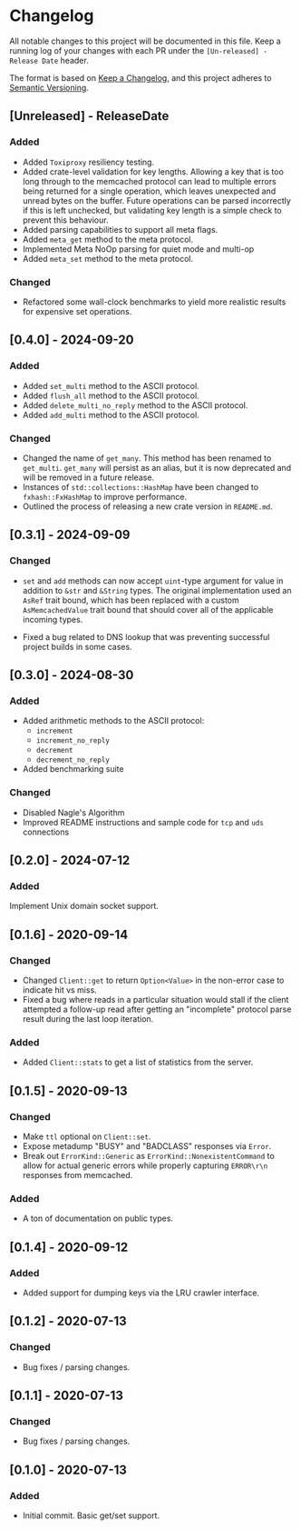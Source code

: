 # Changelog

All notable changes to this project will be documented in this file.
Keep a running log of your changes with each PR under the `[Un-released] - Release Date` header.

The format is based on [Keep a Changelog](https://keepachangelog.com/en/1.0.0/),
and this project adheres to [Semantic Versioning](https://semver.org/spec/v2.0.0.html).

<!-- next-header -->

## [Unreleased] - ReleaseDate

### Added
- Added `Toxiproxy` resiliency testing.
- Added crate-level validation for key lengths.  Allowing a key that is too long through to the memcached protocol can lead to multiple errors being returned for a single operation, which leaves unexpected and unread bytes on the buffer.  Future operations can be parsed incorrectly if this is left unchecked, but validating key length is a simple check to prevent this behaviour.
- Added parsing capabilities to support all meta flags.
- Added `meta_get` method to the meta protocol.
- Implemented Meta NoOp parsing for quiet mode and multi-op
- Added `meta_set` method to the meta protocol.

### Changed
- Refactored some wall-clock benchmarks to yield more realistic results for expensive set operations.

## [0.4.0] - 2024-09-20

### Added

- Added `set_multi` method to the ASCII protocol.
- Added `flush_all` method to the ASCII protocol.
- Added `delete_multi_no_reply` method to the ASCII protocol.
- Added `add_multi` method to the ASCII protocol.

### Changed

- Changed the name of `get_many`.  This method has been renamed to `get_multi`.  `get_many` will persist as an alias, but it is now deprecated and will be removed in a future release.
- Instances of `std::collections::HashMap` have been changed to `fxhash::FxHashMap` to improve performance.
- Outlined the process of releasing a new crate version in `README.md`.

## [0.3.1] - 2024-09-09

### Changed

- `set` and `add` methods can now accept `uint`-type argument for value in addition to `&str` and `&String` types.  The original implementation used an `AsRef` trait bound, which has been replaced with a custom `AsMemcachedValue` trait bound that should cover all of the applicable incoming types.

- Fixed a bug related to DNS lookup that was preventing successful project builds in some cases.

## [0.3.0] - 2024-08-30

### Added

- Added arithmetic methods to the ASCII protocol:
  - `increment`
  - `increment_no_reply`
  - `decrement`
  - `decrement_no_reply`
- Added benchmarking suite

### Changed

- Disabled Nagle's Algorithm
- Improved README instructions and sample code for `tcp` and `uds` connections

## [0.2.0] - 2024-07-12

### Added

Implement Unix domain socket support.

## [0.1.6] - 2020-09-14

### Changed

- Changed `Client::get` to return `Option<Value>` in the non-error case to indicate hit vs miss.
- Fixed a bug where reads in a particular situation would stall if the client attempted a follow-up
  read after getting an "incomplete" protocol parse result during the last loop iteration.

### Added

- Added `Client::stats` to get a list of statistics from the server.

## [0.1.5] - 2020-09-13

### Changed

- Make `ttl` optional on `Client::set`.
- Expose metadump "BUSY" and "BADCLASS" responses via `Error`.
- Break out `ErrorKind::Generic` as `ErrorKind::NonexistentCommand` to allow for actual generic
  errors while properly capturing `ERROR\r\n` responses from memcached.

### Added

- A ton of documentation on public types.

## [0.1.4] - 2020-09-12

### Added

- Added support for dumping keys via the LRU crawler interface.

## [0.1.2] - 2020-07-13

### Changed

- Bug fixes / parsing changes.

## [0.1.1] - 2020-07-13

### Changed

- Bug fixes / parsing changes.

## [0.1.0] - 2020-07-13

### Added

- Initial commit.  Basic get/set support.
